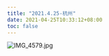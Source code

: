 ```yaml
---
title: "2021.4.25-杭州"
date: 2021-04-25T10:33:12+08:00
toc: false
---
```


![IMG_4579.jpg](https://img.maocdn.cn/img/2021/04/26/IMG_4579.jpg)

<!--more-->